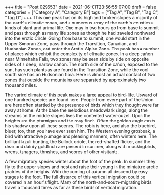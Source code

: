 +++
title = "Post 029653"
date = 2021-06-01T23:56:55-07:00
draft = false
categories = ["Category A", "Category B"]
tags = ["Tag A", "Tag B", "Tag C", "Tag D"]
+++
This one peak has on its high and broken slopes a majority of the earth's climatic zones, and a numerous array of the earth's countless kinds of plant and animal life. One may in two hours go from base to summit and pass through as many life zones as though he had traveled northward into the Arctic Circle. Going from base to summit, one would start in the Upper Sonoran Zone, pass through the Transition, Canadian, and Hudsonian Zones, and enter the Arctic-Alpine Zone. The peak has a number of places which exhibit the complexity of climatic zones. In a deep cañon near Minnehaha Falls, two zones may be seen side by side on opposite sides of a deep, narrow cañon. The north side of the cañon, exposed to the sun, has such plants as are found in the Transition Zone, while the cool south side has an Hudsonian flora. Here is almost an actual contact of two zones that outside the mountains are separated by approximately two thousand miles.

The varied climate of this peak makes a large appeal to bird-life. Upward of one hundred species are found here. People from every part of the Union are here often startled by the presence of birds which they thought were far away at home. At the base the melodious meadowlark sings; along the streams on the middle slopes lives the contented water-ouzel. Upon the heights are the ptarmigan and the rosy finch. Often the golden eagle casts his shadow upon all these scenes. The robin is here, and also the bluebird, bluer, too, than you have ever seen him. The Western evening grosbeak, a bird with attractive plumage and pleasing manners, often winters here. The brilliant lazuli bunting, the Bullock oriole, the red-shafted flicker, and the dear and dainty goldfinch are present in summer, along with mockingbirds, wrens, tanagers, thrushes, and scores of other visitants.

A few migratory species winter about the foot of the peak. In summer they fly to the upper slopes and nest and raise their young in the miniature arctic prairies of the heights. With the coming of autumn all descend by easy stages to the foot. The full distance of this vertical migration could be covered in an hour's flight. Many of the north-and-south-migrating birds travel a thousand times as far as these birds of vertical migration.
